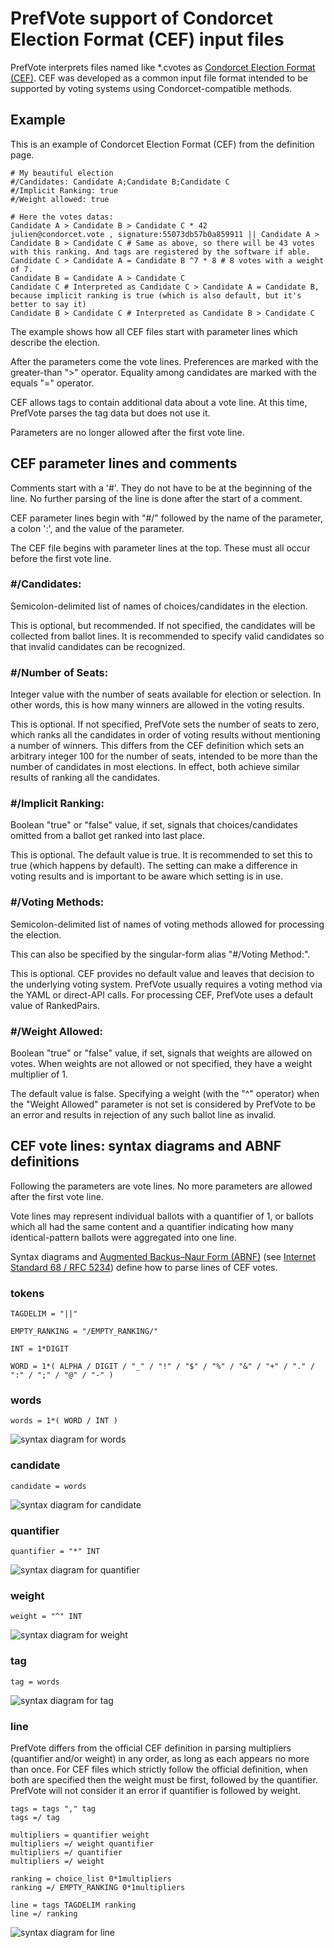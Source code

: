 # PrefVote support of Condorcet Election Format (CEF) input files

PrefVote interprets files named like \*.cvotes as [Condorcet Election Format (CEF)](https://github.com/CondorcetVote/CondorcetElectionFormat#invalid). CEF was developed as a common input file format intended to be supported by voting systems using Condorcet-compatible methods.

## Example

This is an example of Condorcet Election Format (CEF) from the definition page.

    # My beautiful election
    #/Candidates: Candidate A;Candidate B;Candidate C
    #/Implicit Ranking: true
    #/Weight allowed: true

    # Here the votes datas:
    Candidate A > Candidate B > Candidate C * 42
    julien@condorcet.vote , signature:55073db57b0a859911 || Candidate A > Candidate B > Candidate C # Same as above, so there will be 43 votes with this ranking. And tags are registered by the software if able.
    Candidate C > Candidate A = Candidate B ^7 * 8 # 8 votes with a weight of 7.
    Candidate B = Candidate A > Candidate C
    Candidate C # Interpreted as Candidate C > Candidate A = Candidate B, because implicit ranking is true (which is also default, but it's better to say it)
    Candidate B > Candidate C # Interpreted as Candidate B > Candidate C

The example shows how all CEF files start with parameter lines which describe the election.

After the parameters come the vote lines. Preferences are marked with the greater-than ">" operator. Equality among candidates are marked with the equals "=" operator.

CEF allows tags to contain additional data about a vote line. At this time, PrefVote parses the tag data but does not use it.

Parameters are no longer allowed after the first vote line.

## CEF parameter lines and comments

Comments start with a '#'. They do not have to be at the beginning of the line. No further parsing of the line is done after the start of a comment.

CEF parameter lines begin with "#/" followed by the name of the parameter, a colon ':', and the value of the parameter.

The CEF file begins with parameter lines at the top.
These must all occur before the first vote line.

### #/Candidates:

Semicolon-delimited list of names of choices/candidates in the election.

This is optional, but recommended. If not specified, the candidates will be collected from ballot lines. It is recommended to specify valid candidates so that invalid candidates can be recognized.

### #/Number of Seats:

Integer value with the number of seats available for election or selection. In other words, this is how many winners are allowed in the voting results.

This is optional. If not specified, PrefVote sets the number of seats to zero, which ranks all the candidates in order of voting results without mentioning a number of winners. This differs from the CEF definition which sets an arbitrary integer 100 for the number of seats, intended to be more than the number of candidates in most elections. In effect, both achieve similar results of ranking all the candidates.

### #/Implicit Ranking:

Boolean "true" or "false" value, if set, signals that choices/candidates omitted from a ballot get ranked into last place.

This is optional. The default value is true. It is recommended to set this to true (which happens by default). The setting can make a difference in voting results and is important to be aware which setting is in use.

### #/Voting Methods:

Semicolon-delimited list of names of voting methods allowed for processing the election.

This can also be specified by the singular-form alias "#/Voting Method:".

This is optional. CEF provides no default value and leaves that decision to the underlying voting system. PrefVote usually requires a voting method via the YAML or direct-API calls. For processing CEF, PrefVote uses a default value of RankedPairs.

### #/Weight Allowed:

Boolean "true" or "false" value, if set, signals that weights are allowed on votes. When weights are not allowed or not specified, they have a weight multiplier of 1.

The default value is false. Specifying a weight (with the "^" operator) when the "Weight Allowed" parameter is not set is considered by PrefVote to be an error and results in rejection of any such ballot line as invalid.

## CEF vote lines: syntax diagrams and ABNF definitions

Following the parameters are vote lines. No more parameters are allowed after the first vote line.

Vote lines may represent individual ballots with a quantifier of 1, or ballots which all had the same content and a quantifier indicating how many identical-pattern ballots were aggregated into one line.

Syntax diagrams and
[Augmented Backus–Naur Form (ABNF)](https://en.wikipedia.org/wiki/Augmented_Backus%E2%80%93Naur_form)
(see [Internet Standard 68 / RFC 5234](https://tools.ietf.org/html/std68)) define how to parse lines of CEF votes.

### tokens

    TAGDELIM = "||"

    EMPTY_RANKING = "/EMPTY_RANKING/"

    INT = 1*DIGIT

    WORD = 1*( ALPHA / DIGIT / "_" / "!" / "$" / "%" / "&" / "+" / "." / ":" / ";" / "@" / "-" )

### words

    words = 1*( WORD / INT )

![syntax diagram for words](images/syndiag-cef-words.svg)

### candidate

    candidate = words

![syntax diagram for candidate](images/syndiag-cef-candidate.svg)

### quantifier

    quantifier = "*" INT

![syntax diagram for quantifier](images/syndiag-cef-quantifier.svg)

### weight

    weight = "^" INT

![syntax diagram for weight](images/syndiag-cef-weight.svg)

### tag 

    tag = words

![syntax diagram for tag](images/syndiag-cef-tag.svg)

### line

PrefVote differs from the official CEF definition in parsing multipliers (quantifier and/or weight) in any order, as long as each appears no more than once. For CEF files which strictly follow the official definition, when both are specified then the weight must be first, followed by the quantifier. PrefVote will not consider it an error if quantifier is followed by weight.

    tags = tags "," tag
	tags =/ tag

    multipliers = quantifier weight
    multipliers =/ weight quantifier
    multipliers =/ quantifier
    multipliers =/ weight

    ranking = choice_list 0*1multipliers
    ranking =/ EMPTY_RANKING 0*1multipliers

    line = tags TAGDELIM ranking
    line =/ ranking

![syntax diagram for line](images/syndiag-cef-line.svg)

